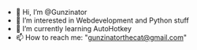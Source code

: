 - 👋 Hi, I’m @Gunzinator
- 👀 I’m interested in Webdevelopment and Python stuff
- 🌱 I’m currently learning AutoHotkey
- 📫 How to reach me: "gunzinatorthecat@gmail.com"

<!---
Gunzinator/Gunzinator is a ✨ special ✨ repository because its `README.md` (this file) appears on your GitHub profile.
You can click the Preview link to take a look at your changes.
--->
